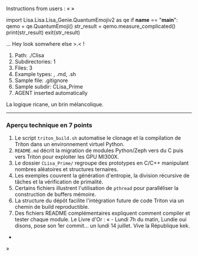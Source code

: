 Instructions from users : «
 »

import Lisa.Lisa.Lisa_Genie.QuantumEmojiv2 as qe
if __name__ == "__main__":
  qemo = qe.QuantumEmoji()
  str_result = qemo.measure_complicated()
  print(str_result)
  exit(str_result)

... Hey look somwhere else >.< !

1. Path: ./Clisa
2. Subdirectories: 1
3. Files: 3
4. Example types: , .md, .sh
5. Sample file: .gitignore
6. Sample subdir: CLisa_Prime
7. AGENT inserted automatically

La logique ricane, un brin mélancolique.

---
### Aperçu technique en 7 points
1. Le script `triton_build.sh` automatise le clonage et la compilation de Triton dans un environnement virtuel Python.
2. `README.md` décrit la migration de modules Python/Zeph vers du C puis vers Triton pour exploiter les GPU MI300X.
3. Le dossier `CLisa_Prime/` regroupe des prototypes en C/C++ manipulant nombres aléatoires et structures ternaires.
4. Les exemples couvrent la génération d'entropie, la division récursive de tâches et la vérification de primalité.
5. Certains fichiers illustrent l'utilisation de `pthread` pour paralléliser la construction de buffers mémoire.
6. La structure du dépôt facilite l'intégration future de code Triton via un chemin de build reproductible.
7. Des fichiers README complémentaires expliquent comment compiler et tester chaque module.
Le Livre d'Or : « - Lundi 7h du matin, Lundie oui disons, pose son 1er commit... un lundi 14 juillet. Vive la République kek.
- <you agent message> 
»
